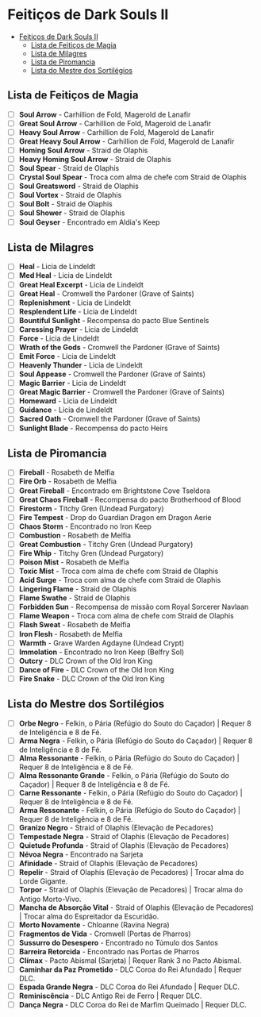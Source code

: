 
# Feitiços de Dark Souls II

<!-- TOC -->
- [Feitiços de Dark Souls II](#feitiços-de-dark-souls-ii)
  - [Lista de Feitiços de Magia](#lista-de-feitiços-de-magia)
  - [Lista de Milagres](#lista-de-milagres)
  - [Lista de Piromancia](#lista-de-piromancia)
  - [Lista do Mestre dos Sortilégios](#lista-do-mestre-dos-sortilégios)
<!-- /TOC -->

## Lista de Feitiços de Magia

- [ ] **Soul Arrow** - Carhillion de Fold, Magerold de Lanafir
- [ ] **Great Soul Arrow** - Carhillion de Fold, Magerold de Lanafir
- [ ] **Heavy Soul Arrow** - Carhillion de Fold, Magerold de Lanafir
- [ ] **Great Heavy Soul Arrow** - Carhillion de Fold, Magerold de Lanafir
- [ ] **Homing Soul Arrow** - Straid de Olaphis
- [ ] **Heavy Homing Soul Arrow** - Straid de Olaphis
- [ ] **Soul Spear** - Straid de Olaphis
- [ ] **Crystal Soul Spear** - Troca com alma de chefe com Straid de Olaphis
- [ ] **Soul Greatsword** - Straid de Olaphis
- [ ] **Soul Vortex** - Straid de Olaphis
- [ ] **Soul Bolt** - Straid de Olaphis
- [ ] **Soul Shower** - Straid de Olaphis
- [ ] **Soul Geyser** - Encontrado em Aldia's Keep

## Lista de Milagres

- [ ] **Heal** - Licia de Lindeldt
- [ ] **Med Heal** - Licia de Lindeldt
- [ ] **Great Heal Excerpt** - Licia de Lindeldt
- [ ] **Great Heal** - Cromwell the Pardoner (Grave of Saints)
- [ ] **Replenishment** - Licia de Lindeldt
- [ ] **Resplendent Life** - Licia de Lindeldt
- [ ] **Bountiful Sunlight** - Recompensa do pacto Blue Sentinels
- [ ] **Caressing Prayer** - Licia de Lindeldt
- [ ] **Force** - Licia de Lindeldt
- [ ] **Wrath of the Gods** - Cromwell the Pardoner (Grave of Saints)
- [ ] **Emit Force** - Licia de Lindeldt
- [ ] **Heavenly Thunder** - Licia de Lindeldt
- [ ] **Soul Appease** - Cromwell the Pardoner (Grave of Saints)
- [ ] **Magic Barrier** - Licia de Lindeldt
- [ ] **Great Magic Barrier** - Cromwell the Pardoner (Grave of Saints)
- [ ] **Homeward** - Licia de Lindeldt
- [ ] **Guidance** - Licia de Lindeldt
- [ ] **Sacred Oath** - Cromwell the Pardoner (Grave of Saints)
- [ ] **Sunlight Blade** - Recompensa do pacto Heirs

## Lista de Piromancia

- [ ] **Fireball** - Rosabeth de Melfia
- [ ] **Fire Orb** - Rosabeth de Melfia
- [ ] **Great Fireball** - Encontrado em Brightstone Cove Tseldora
- [ ] **Great Chaos Fireball** - Recompensa do pacto Brotherhood of Blood
- [ ] **Firestorm** - Titchy Gren (Undead Purgatory)
- [ ] **Fire Tempest** - Drop do Guardian Dragon em Dragon Aerie
- [ ] **Chaos Storm** - Encontrado no Iron Keep
- [ ] **Combustion** - Rosabeth de Melfia
- [ ] **Great Combustion** - Titchy Gren (Undead Purgatory)
- [ ] **Fire Whip** - Titchy Gren (Undead Purgatory)
- [ ] **Poison Mist** - Rosabeth de Melfia
- [ ] **Toxic Mist** - Troca com alma de chefe com Straid de Olaphis
- [ ] **Acid Surge** - Troca com alma de chefe com Straid de Olaphis
- [ ] **Lingering Flame** - Straid de Olaphis
- [ ] **Flame Swathe** - Straid de Olaphis
- [ ] **Forbidden Sun** - Recompensa de missão com Royal Sorcerer Navlaan
- [ ] **Flame Weapon** - Troca com alma de chefe com Straid de Olaphis
- [ ] **Flash Sweat** - Rosabeth de Melfia
- [ ] **Iron Flesh** - Rosabeth de Melfia
- [ ] **Warmth** - Grave Warden Agdayne (Undead Crypt)
- [ ] **Immolation** - Encontrado no Iron Keep (Belfry Sol)
- [ ] **Outcry** - DLC Crown of the Old Iron King
- [ ] **Dance of Fire** - DLC Crown of the Old Iron King
- [ ] **Fire Snake** - DLC Crown of the Old Iron King

## Lista do Mestre dos Sortilégios

- [ ] **Orbe Negro** - Felkin, o Pária (Refúgio do Souto do Caçador) | Requer 8 de Inteligência e 8 de Fé.
- [ ] **Arma Negra** - Felkin, o Pária (Refúgio do Souto do Caçador) | Requer 8 de Inteligência e 8 de Fé.
- [ ] **Alma Ressonante** - Felkin, o Pária (Refúgio do Souto do Caçador) | Requer 8 de Inteligência e 8 de Fé.
- [ ] **Alma Ressonante Grande** - Felkin, o Pária (Refúgio do Souto do Caçador) | Requer 8 de Inteligência e 8 de Fé.
- [ ] **Carne Ressonante** - Felkin, o Pária (Refúgio do Souto do Caçador) | Requer 8 de Inteligência e 8 de Fé.
- [ ] **Arma Ressonante** - Felkin, o Pária (Refúgio do Souto do Caçador) | Requer 8 de Inteligência e 8 de Fé.
- [ ] **Granizo Negro** - Straid of Olaphis (Elevação de Pecadores)
- [ ] **Tempestade Negra** - Straid of Olaphis (Elevação de Pecadores)
- [ ] **Quietude Profunda** - Straid of Olaphis (Elevação de Pecadores)
- [ ] **Névoa Negra** - Encontrado na Sarjeta
- [ ] **Afinidade** - Straid of Olaphis (Elevação de Pecadores)
- [ ] **Repelir** - Straid of Olaphis (Elevação de Pecadores) | Trocar alma do Lorde Gigante.
- [ ] **Torpor** - Straid of Olaphis (Elevação de Pecadores) | Trocar alma do Antigo Morto-Vivo.
- [ ] **Mancha de Absorção Vital** - Straid of Olaphis (Elevação de Pecadores) | Trocar alma do Espreitador da Escuridão.
- [ ] **Morto Novamente** - Chloanne (Ravina Negra)
- [ ] **Fragmentos de Vida** - Cromwell (Portas de Pharros)
- [ ] **Sussurro do Desespero** - Encontrado no Túmulo dos Santos
- [ ] **Barreira Retorcida** - Encontrado nas Portas de Pharros
- [ ] **Clímax** - Pacto Abismal (Sarjeta) | Requer Rank 3 no Pacto Abismal.
- [ ] **Caminhar da Paz Prometido** - DLC Coroa do Rei Afundado | Requer DLC.
- [ ] **Espada Grande Negra** - DLC Coroa do Rei Afundado | Requer DLC.
- [ ] **Reminiscência** - DLC Antigo Rei de Ferro | Requer DLC.
- [ ] **Dança Negra** - DLC Coroa do Rei de Marfim Queimado | Requer DLC.
